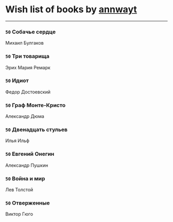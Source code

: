 # Wish list of books by [annwayt](http://vk.com/id31966279)
---

### `50` Собачье сердце
Михаил Булгаков

### `50` Три товарища
Эрих Мария Ремарк

### `50` Идиот
Федор Достоевский

### `50` Граф Монте-Кристо
Александр Дюма

### `50` Двенадцать стульев
Илья Ильф

### `50` Евгений Онегин
Александр Пушкин

### `50` Война и мир
Лев Толстой

### `50` Отверженные
Виктор Гюго

